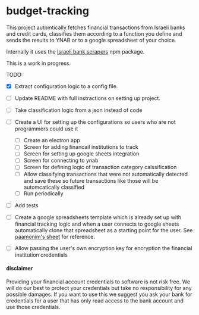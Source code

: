 # budget-tracking
This project automtically fetches financial transactions from Israeli banks and credit cards, classifies them according to a function you define and sends the results to YNAB or to a google spreadsheet of your choice.

Internally it uses the [Israeli bank scrapers](https://github.com/eshaham/israeli-bank-scrapers) npm package.

This is a work in progress. 

TODO:

- [x] Extract configuration logic to a config file.
- [ ] Update README with full instractions on setting up project.
- [ ] Take classification logic from a json instead of code
- [ ] Create a UI for setting up the configurations so users who are not programmers could use it
   - [ ] Create an electron app
   - [ ] Screen for adding financail institutions to track
   - [ ] Screen for setting up google sheets integration
   - [ ] Screen for connecting to ynab
   - [ ] Screen for defining logic of transaction category calssification
   - [ ] Allow classifying transactions that were not automatically detected and save these so future transactions like those will be automcatically classified
   - [ ] Run periodically
- [ ] Add tests
- [ ] Create a google spreadsheets template which is already set up with financial tracking logic and when a user connects to google sheets automatically clone that spreadsheet as a starting point for the user. See [paamonim's sheet](https://docs.google.com/spreadsheets/d/11yMAvBwtvlPzA855q8BPRMrjrdAUBsd4HKA7km1-LG0/edit?usp=sharing) for reference.
- [ ] Allow passing the user's own encryption key for encryption the financial institution credentials


#### disclaimer

Providing your financial account credentials to software is not risk free. We will do our best to protect your credentials but take no responsibility for any possible damages. If you want to use this we suggest you ask your bank for credentials for a user that has only read access to the bank account and use those credentials.
